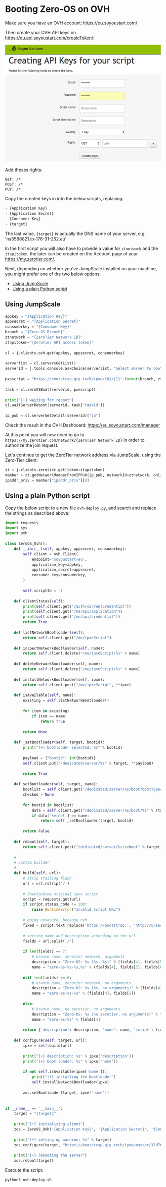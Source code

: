 # Booting Zero-OS on OVH

Make sure you have an OVH account: https://eu.soyoustart.com/

Then create your OVH API keys on https://eu.api.soyoustart.com/createToken/:

![](images/create_ovh_api_keys.png)

Add theses rights:
```
GET: /*
POST: /*
PUT: /*
```

Copy the created keys in into the below scripts, replacing:
```python
- {Application Key}
- {Application Secret}
- {Consumer Key}
- {target}
```

The last value, `{target}` is actually the DNS name of your server, e.g. 'ns3588821.ip-176-31-252.eu'

In the first script you will also have to provide a value for `ztnetwork` and the `ztapitoken`, the later can be created on the Account page of your https://my.zerotier.com/.

Next, depending on whether you've JumpScale installed on your machine, you might prefer one of the two below options:
- [Using JumpScale](#using-jumpscale)
- [Using a plain Python script](#using-a-plain-python-script)

## Using JumpScale

```python
appkey = "{Application Key}"
appsecret = "{Application Secret}"
consumerkey = "{Consumer Key}"
branch = "{Zero-OS Branch}"
ztnetwork = "{ZeroTier Network ID}"
ztapitoken="{ZeroTier API access token}"

cl = j.clients.ovh.get(appkey, appsecret, consumerkey)

serverlist = cl.serversGetList()
serverid = j.tools.console.askChoice(serverlist, "Select server to boot Zero-OS, be careful!")

pxescript = "https://bootstrap.gig.tech/ipxe/{0}/{1}".format(branch, zt-network)

task = cl.zeroOSBoot(serverid, pxescript)

print("[+] waiting for reboot")
cl.waitServerReboot(serverid, task['taskId'])

ip_pub = cl.serverGetDetail(serverid)["ip"]
```

Check the result in the OVH Dashboard: https://eu.soyoustart.com/manager

At this point you will now need to go to `https://my.zerotier.com/network/{ZeroTier Network ID}` in order to authorize the join request.

Let's continue to get the ZeroTier network address via JumpScale, using the Zero-Tier client:

```python
zt = j.clients.zerotier.get(token=ztapitoken)
member = zt.getNetworkMemberFromIPPub(ip_pub, networkId=ztnetwork, online=True)
ipaddr_priv = member["ipaddr_priv"][0]
```

## Using a plain Python script

Copy the below script to a new file `ovh-deploy.py`, and search and replace the strings as described above:
```python
import requests
import sys
import ovh

class ZeroOS_Ovh():
    def __init__(self, appkey, appsecret, consumerkey):
        self.client = ovh.Client(
            endpoint='soyoustart-eu',
            application_key=appkey,
            application_secret=appsecret,
            consumer_key=consumerkey,
        )

        self.scriptId = -1

    def clientStatus(self):
        print(self.client.get("/auth/currentCredential"))
        print(self.client.get("/me/api/application"))
        print(self.client.get("/me/api/credential"))
        return True

    def listNetworkBootloader(self):
        return self.client.get("/me/ipxeScript")

    def inspectNetworkBootloader(self, name):
        return self.client.delete("/me/ipxeScript/%s" % name)

    def deleteNetworkBootloader(self, name):
        return self.client.delete("/me/ipxeScript/%s" % name)

    def installNetworkBootloader(self, ipxe):
        return self.client.post("/me/ipxeScript", **ipxe)

    def isAvailable(self, name):
        existing = self.listNetworkBootloader()

        for item in existing:
            if item == name:
                return True

        return None

    def _setBootloader(self, target, bootid):
        print("[+] bootloader selected: %s" % bootid)

        payload = {"bootId": int(bootid)}
        self.client.put("/dedicated/server/%s" % target, **payload)

        return True

    def setBootloader(self, target, name):
        bootlist = self.client.get("/dedicated/server/%s/boot?bootType=ipxeCustomerScript" % target)
        checked = None

        for bootid in bootlist:
            data = self.client.get("/dedicated/server/%s/boot/%s" % (target, bootid))
            if data['kernel'] == name:
                return self._setBootloader(target, bootid)

        return False

    def reboot(self, target):
        return self.client.post("/dedicated/server/%s/reboot" % target)

    #
    # custom builder
    #
    def build(self, url):
        # strip trailing flash
        url = url.rstrip('/')

        # downloading original ipxe script
        script = requests.get(url)
        if script.status_code != 200:
            raise RuntimeError("Invalid script URL")

        # going unsecure, because ovh
        fixed = script.text.replace('https://bootstrap.', 'http://unsecure.bootstrap.')

        # setting name and description according to the url
        fields = url.split('/')

        if len(fields) == 7:
            # branch name, zerotier network, arguments
            description = "Zero-OS: %s (%s, %s)" % (fields[4], fields[5], fields[6])
            name = "zero-os-%s-%s,%s" % (fields[4], fields[5], fields[6])

        elif len(fields) == 6:
            # branch name, zerotier network, no arguments
            description = "Zero-OS: %s (%s, no arguments)" % (fields[4], fields[5])
            name = "zero-os-%s-%s" % (fields[4], fields[5])

        else:
            # branch name, no zerotier, no arguments
            description = "Zero-OS: %s (no zerotier, no arguments)" % fields[4]
            name = "zero-os-%s" % fields[4]

        return {'description': description, 'name': name, 'script': fixed}

    def configure(self, target, url):
        ipxe = self.build(url)

        print("[+] description: %s" % ipxe['description'])
        print("[+] boot loader: %s" % ipxe['name'])

        if not self.isAvailable(ipxe['name']):
            print("[+] installing the bootloader")
            self.installNetworkBootloader(ipxe)

        zos.setBootloader(target, ipxe['name'])


if __name__ == '__main__':
    target = "{target}"

    print("[+] initializing client")
    zos = ZeroOS_Ovh('{Application Key}', '{Application Secret}', '{Consumer Key}')

    print("[+] setting up machine: %s" % target)
    zos.configure(target, "https://bootstrap.gig.tech/ipxe/master/17d709436c7366d8/debug")

    print("[+] rebooting the server")
    zos.reboot(target)
```

Execute the script:
```bash
python3 ovh-deploy.sh
```
